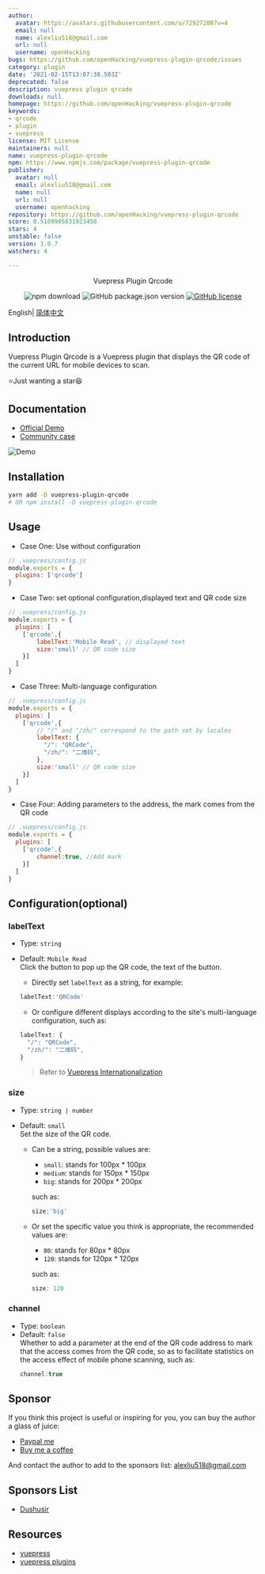 ```yaml
---
author:
  avatar: https://avatars.githubusercontent.com/u/72927208?v=4
  email: null
  name: alexliu518@gmail.com
  url: null
  username: openHacking
bugs: https://github.com/openHacking/vuepress-plugin-qrcode/issues
category: plugin
date: '2021-02-15T13:07:38.503Z'
deprecated: false
description: vuepress plugin qrcode
downloads: null
homepage: https://github.com/openHacking/vuepress-plugin-qrcode
keywords:
- qrcode
- plugin
- vuepress
license: MIT License
maintainers: null
name: vuepress-plugin-qrcode
npm: https://www.npmjs.com/package/vuepress-plugin-qrcode
publisher:
  avatar: null
  email: alexliu518@gmail.com
  name: null
  url: null
  username: openhacking
repository: https://github.com/openHacking/vuepress-plugin-qrcode
score: 0.5109905831923458
stars: 4
unstable: false
version: 1.0.7
watchers: 4

---
```


<div align="center">

Vuepress Plugin Qrcode

![npm download](https://img.shields.io/npm/dt/vuepress-plugin-qrcode)
![GitHub package.json version](https://img.shields.io/github/package-json/v/openHacking/vuepress-plugin-qrcode?style=flat-square)
[![GitHub license](https://img.shields.io/github/license/openHacking/vuepress-plugin-qrcode?style=flat-square)](https://github.com/openHacking/vuepress-plugin-qrcode)
</div>

English| [简体中文](./README-zh.md)

## Introduction

Vuepress Plugin Qrcode is a Vuepress plugin that displays the QR code of the current URL for mobile devices to scan.

⭐Just wanting a star😆

## Documentation

- [Official Demo](https://openhacking.github.io/vuepress-template/)
- [Community case](https://dushusir.github.io/blog/)

![Demo](./assets/vuepress-plugin-qrcode-demo.png)

## Installation

```sh
yarn add -D vuepress-plugin-qrcode
# OR npm install -D vuepress-plugin-qrcode
```

## Usage

- Case One: Use without configuration
```js
// .vuepress/config.js
module.exports = {
  plugins: ['qrcode']
}
```
- Case Two: set optional configuration,displayed text and QR code size
```js
// .vuepress/config.js
module.exports = {
  plugins: [
    ['qrcode',{
        labelText:'Mobile Read', // displayed text
        size:'small' // QR code size
    }]
  ]
}
```
- Case Three: Multi-language configuration
```js
// .vuepress/config.js
module.exports = {
  plugins: [
    ['qrcode',{
        // "/" and "/zh/" correspond to the path set by locales
        labelText: {
          "/": "QRCode", 
          "/zh/": "二维码",
        },
        size:'small' // QR code size
    }]
  ]
}
```
- Case Four: Adding parameters to the address, the mark comes from the QR code
```js
// .vuepress/config.js
module.exports = {
  plugins: [
    ['qrcode',{
        channel:true, //Add mark
    }]
  ]
}
```

## Configuration(optional)

### labelText
- Type: `string`
- Default: `Mobile Read`   
Click the button to pop up the QR code, the text of the button.

  + Directly set `labelText` as a string, for example:
  ```js
  labelText:'QRCode'
  ```

  + Or configure different displays according to the site's multi-language configuration, such as:
  ```js
  labelText: {
    "/": "QRCode",
    "/zh/": "二维码",
  }
  ```

  > Refer to [Vuepress Internationalization](https://vuepress.vuejs.org/guide/i18n.html#internationalization)

### size
- Type: `string | number`
- Default: `small`    
Set the size of the QR code.

  + Can be a string, possible values are:
    - `small`: stands for 100px * 100px
    - `medium`: stands for 150px * 150px
    - `big`: stands for 200px * 200px

    such as:
    ```js
    size:'big'
    ```

  + Or set the specific value you think is appropriate, the recommended values are:
    - `80`: stands for 80px * 80px
    - `120`: stands for 120px * 120px

    such as:
    ```js
    size: 120
    ```

### channel
- Type: `boolean`
- Default: `false`    
Whether to add a parameter at the end of the QR code address to mark that the access comes from the QR code, so as to facilitate statistics on the access effect of mobile phone scanning, such as:
  ```js
  channel:true
  ```

## Sponsor

If you think this project is useful or inspiring for you, you can buy the author a glass of juice:

- [Paypal me](https://paypal.me/AlexLiu518)
- [Buy me a coffee](https://www.buymeacoffee.com/openHacking)

And contact the author to add to the sponsors list: alexliu518@gmail.com

## Sponsors List

- [Dushusir](https://dushusir.github.io)

## Resources

- [vuepress](https://vuepress.vuejs.org/)
- [vuepress plugins](https://github.com/vuepress/awesome-vuepress#plugins)